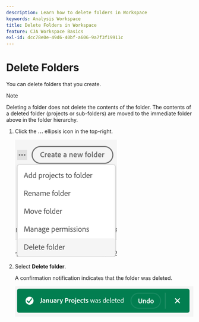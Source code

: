 ```yaml
---
description: Learn how to delete folders in Workspace
keywords: Analysis Workspace
title: Delete Folders in Workspace
feature: CJA Workspace Basics
exl-id: dcc78e0e-49d6-40bf-a606-9a7f3f19911c
---
```


# Delete Folders 

You can delete folders that you create.

>[!NOTE]
>
>Deleting a folder does not delete the contents of the folder. The contents of a deleted folder (projects or sub-folders) are moved to the immediate folder above in the folder hierarchy. 

1.  Click the **…** ellipsis icon in the top-right.

    ![](/help/analysis-workspace/build-workspace-project/assets/select-delete-folder.png)
 
1.  Select **Delete folder**.
 
    A confirmation notification indicates that the folder was deleted.

    ![](/help/analysis-workspace/build-workspace-project/assets/deleted-folder.png)

